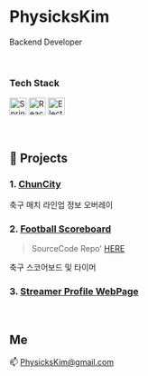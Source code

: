# PhysicksKim 
Backend Developer  

<br>

### Tech Stack  
  
<img src="https://cdn.simpleicons.org/spring/6DB33F" alt="Spring Icon" width="30" height="30"/> <img src="https://cdn.simpleicons.org/react/61DAFB" alt="React Icon" width="30" height="30"/> <img src="https://cdn.simpleicons.org/electron/47848F" alt="Electron Icon" width="30" height="30"/>  

<br>
  
## 🔭 Projects   
### 1. [ChunCity](https://github.com/PhysicksKim/chun-city)   
축구 매치 라인업 정보 오버레이  
  
### 2. [Football Scoreboard](https://github.com/PhysicksKim/FootballScoreBoard-gyechunhoe)  
> SourceCode Repo' [HERE](https://github.com/PhysicksKim/FootballStreamOverlay)

축구 스코어보드 및 타이머  
  
### 3. [Streamer Profile WebPage](https://github.com/PhysicksKim/gyechunsik-main-page)  
  
<br>  
  
## Me  
📫 PhysicksKim@gmail.com  

<!--
**PhysicksKim/physicksKim** is a ✨ _special_ ✨ repository because its `README.md` (this file) appears on your GitHub profile.

Here are some ideas to get you started:

- 🔭 I’m currently working on ...
- 🌱 I’m currently learning ...
- 👯 I’m looking to collaborate on ...
- 🤔 I’m looking for help with ...
- 💬 Ask me about ...
- 📫 How to reach me: ...
- 😄 Pronouns: ...
- ⚡ Fun fact: ...
-->
